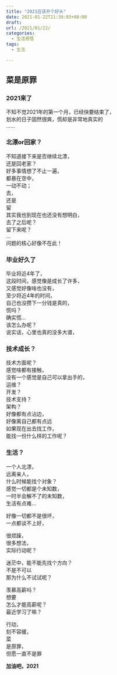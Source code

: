 ```yaml
---
title: "2021应该开个好头"
date: 2021-01-22T21:39:03+08:00
draft: 
url: /2021/01/22/
categories:
  - 生活感悟
tags:
  - 生活

---
```


## 菜是原罪

### 2021来了
不知不觉2021年的第一个月，已经快要结束了，  
划水的日子固然很爽，慌却是非常地真实的  
......  

### 北漂or回家？
不知道接下来是否继续北漂，  
还是回老家？  
好多事情想了不止一遍，  
都悬在空中，  
一动不动；  
去，  
还是  
留  
其实我也到现在也还没有想明白，  
去了之后呢？  
留下来呢？  
...  
问题的核心好像不在此！  

### 毕业好久了
毕业将近4年了，  
这段时间，感觉像是成长了许多，  
又感觉好像啥也没有，  
至少将近4年的时间，  
自己也没攒下一分钱是真的，  
慌吗？  
确实慌...  
该怎么办呢？  
说实话，心里也真的没多大谱，  

### 技术成长？
技术方面呢？  
感觉啥都有接触，  
没有一个感觉是自己可以拿出手的，  
运维？  
开发？  
技术支持？  
架构？  
好像都有点沾边，  
好像离自己都有点远  
如果现在出去找工作，  
能找一份什么样的工作呢？  

### 生活？
一个人北漂，  
远离亲人，  
什么时候能找个对象？  
感觉一切都是个未知数，  
一时半会解不了的未知数，  
生活有点难...  


好像一切都不是很坏，  
一点都谈不上好，  

很烦躁，  
很多想法，  
实际行动呢？  

迷茫中，能不能先找个方向？  
不是不可以  
那为什么不试试呢？  

羡慕高薪吗？  
想要  
怎么才能高薪呢？  
最近学习了嘛？  

行动，  
刻不容缓，  
菜  
是原罪，  
但愿一直不是罪  


**加油吧，2021**




